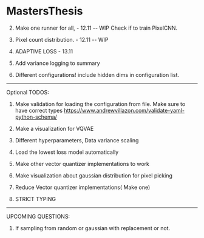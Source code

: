 # MastersThesis

2. Make one runner for all, - 12.11 -- WIP 
Check if to train PixelCNN. 

3. Pixel count distribution. - 12.11 -- WIP

4. ADAPTIVE LOSS - 13.11

5. Add variance logging to summary

6. Different configurations! include hidden dims in configuration list.

---------------------
Optional TODOS:
1. Make validation for loading the configuration from file. Make sure to have correct types
    https://www.andrewvillazon.com/validate-yaml-python-schema/

2. Make a visualization for VQVAE

3. Different hyperparameters, Data variance scaling

4. Load the lowest loss model automatically

5. Make other vector quantizer implementations to work

6. Make visualization about gaussian distribution for pixel picking

7. Reduce Vector quantizer implementations( Make one)

8. STRICT TYPING
---------------------------------

UPCOMING QUESTIONS:
 1. If sampling from random or gaussian with replacement or not.
